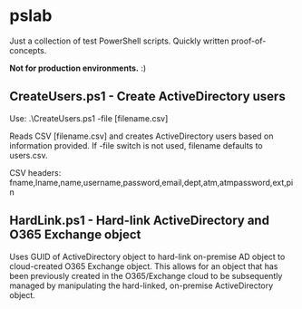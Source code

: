 # pslab

Just a collection of test PowerShell scripts. Quickly written proof-of-concepts. 

**Not for production environments.** :)

## CreateUsers.ps1 - Create ActiveDirectory users
Use: .\CreateUsers.ps1 -file [filename.csv]

Reads CSV [filename.csv] and creates ActiveDirectory users based on information provided. If -file switch is not used, filename defaults to users.csv.

CSV headers: fname,lname,name,username,password,email,dept,atm,atmpassword,ext,pin

## HardLink.ps1 - Hard-link ActiveDirectory and O365 Exchange object
Uses GUID of ActiveDirectory object to hard-link on-premise AD object to cloud-created O365 Exchange object. This allows for an object that has been previously created in the O365/Exchange cloud to be subsequently managed by manipulating the hard-linked, on-premise ActiveDirectory object.
